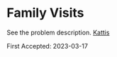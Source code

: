 # Family Visits

See the problem description. [Kattis][1]

First Accepted: 2023-03-17

[1]: <https://open.kattis.com/problems/familyvisits> "Problem Webpage"
